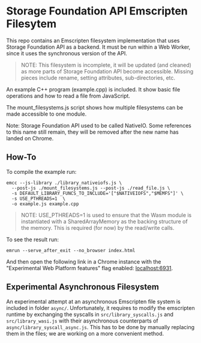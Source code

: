 # Storage Foundation API Emscripten Filesytem

This repo contains an Emscripten filesystem implementation that uses Storage
Foundation API as a backend. It must be run within a Web Worker, since it uses
the synchronous version of the API.

> NOTE: This filesystem is incomplete, it will be updated (and cleaned) as more
> parts of Storage Foundation API become accessible. Missing pieces include
> rename, setting attributes, sub-directories, etc.

An example C++ program (example.cpp) is included. It show basic file operations
and how to read a file from JavaScript.

The mount_filesystems.js script shows how multiple filesystems can be made
accessible to one module.

Note: Storage Foundation API used to be called NativeIO. Some references to this
name still remain, they will be removed after the new name has landed on Chrome.

## How-To

To compile the example run:

```shell
emcc --js-library ./library_nativeiofs.js \
  --post-js ./mount_filesystems.js --post-js ./read_file.js \
  -s DEFAULT_LIBRARY_FUNCS_TO_INCLUDE='["$NATIVEIOFS","$MEMFS"]' \
  -s USE_PTHREADS=1  \
  -o example.js example.cpp
```

> NOTE: USE_PTHREADS=1 is used to ensure that the Wasm module is instantiated
> with a SharedArrayMemory as the backing structure of the memory. This is
> required (for now) by the read/write calls.

To see the result run:

```shell
emrun --serve_after_exit --no_browser index.html
```

And then open the following link in a Chrome instance with the
"Experimental Web Platform features" flag enabled:
[localhost:6931](http://localhost:6931/).

## Experimental Asynchronous Filesystem

An experimental attempt at an asynchronous Emscripten file system is included in
folder `async/`. Unfortunately, it requires to modify the emscripten runtime by
exchanging the syscalls in `src/library_syscalls.js` and `src/library_wasi.js`
with their asynchronous counterparts of `async/library_syscall_async.js`. This
has to be done by manually replacing them in the files; we are working on a more
convenient method.
